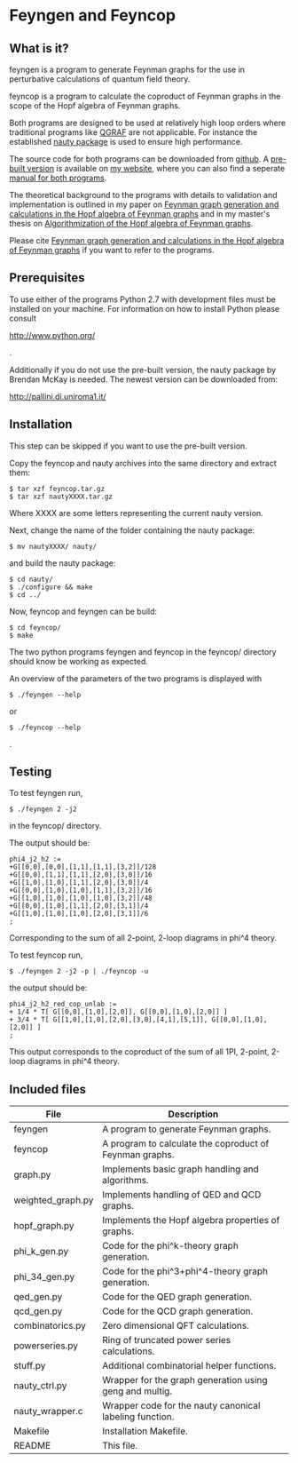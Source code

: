 Feyngen and Feyncop
===================


What is it? 
-----------

feyngen is a program to generate Feynman graphs for the use in perturbative 
calculations of quantum field theory.

feyncop is a program to calculate the coproduct of Feynman graphs in the 
scope of the Hopf algebra of Feynman graphs. 

Both programs are designed to be used at relatively high loop orders where 
traditional programs like [QGRAF](http://cfif.ist.utl.pt/~paulo/qgraf.html) are 
not applicable. 
For instance the established [nauty package](http://pallini.di.uniroma1.it/) is 
used to ensure high performance. 

The source code for both programs can be downloaded from 
[github](https://github.com/michibo/feyncop). 
A [pre-built version](http://people.physik.hu-berlin.de/~borinsky/feyncop_built.tar.gz) is available on [my website](http://people.physik.hu-berlin.de/~borinsky/feyncop.html), where you can also find a seperate [manual for both programs](http://people.physik.hu-berlin.de/~borinsky/feyngencop_manual.pdf).

The theoretical background to the programs with details to validation and implementation is outlined in my paper on [Feynman graph generation and calculations in the Hopf algebra of Feynman graphs](http://arxiv.org/abs/1402.2613) and in my master's thesis on [Algorithmization of the Hopf algebra of Feynman graphs](http://www2.mathematik.hu-berlin.de/~kreimer/wp-content/uploads/BorinskyMaster.pdf).

Please cite [Feynman graph generation and calculations in the Hopf algebra of Feynman graphs](http://arxiv.org/abs/1402.2613) if you want to refer to the programs. 

Prerequisites
-------------

To use either of the programs Python 2.7 with development files must be 
installed on your machine. For information on how to install Python please 
consult 

http://www.python.org/

.

Additionally if you do not use the pre-built version, the nauty package by Brendan McKay is needed. The newest version can be downloaded from:

http://pallini.di.uniroma1.it/


Installation
------------

This step can be skipped if you want to use the pre-built version. 

Copy the feyncop and nauty archives into the same directory and extract them:

    $ tar xzf feyncop.tar.gz
    $ tar xzf nautyXXXX.tar.gz

Where XXXX are some letters representing the current nauty version. 

Next, change the name of the folder containing the nauty package:

    $ mv nautyXXXX/ nauty/

and build the nauty package:

    $ cd nauty/
    $ ./configure && make
    $ cd ../

Now, feyncop and feyngen can be build:

    $ cd feyncop/
    $ make

The two python programs feyngen and feyncop in the feyncop/ directory should 
know be working as expected. 

An overview of the parameters of the two programs is displayed with 

    $ ./feyngen --help

or

    $ ./feyncop --help

.

Testing
-------

To test feyngen run,

    $ ./feyngen 2 -j2

in the feyncop/ directory.

The output should be: 

    phi4_j2_h2 :=
    +G[[0,0],[0,0],[1,1],[1,1],[3,2]]/128
    +G[[0,0],[1,1],[1,1],[2,0],[3,0]]/16
    +G[[1,0],[1,0],[1,1],[2,0],[3,0]]/4
    +G[[0,0],[1,0],[1,0],[1,1],[3,2]]/16
    +G[[1,0],[1,0],[1,0],[1,0],[3,2]]/48
    +G[[0,0],[1,0],[1,1],[2,0],[3,1]]/4
    +G[[1,0],[1,0],[1,0],[2,0],[3,1]]/6
    ;

Corresponding to the sum of all 2-point, 2-loop diagrams in phi^4 
theory. 

To test feyncop run, 

    $ ./feyngen 2 -j2 -p | ./feyncop -u

the output should be:

    phi4_j2_h2_red_cop_unlab :=
    + 1/4 * T[ G[[0,0],[1,0],[2,0]], G[[0,0],[1,0],[2,0]] ]
    + 3/4 * T[ G[[1,0],[1,0],[2,0],[3,0],[4,1],[5,1]], G[[0,0],[1,0],[2,0]] ]
    ;

This output corresponds to the coproduct of the sum of all 1PI, 
2-point, 2-loop diagrams in phi^4 theory.


Included files
--------------

File                  | Description
----------------------|------------------------------------------------------
feyngen               | A program to generate Feynman graphs.
feyncop               | A program to calculate the coproduct of Feynman graphs.
graph.py              | Implements basic graph handling and algorithms.
weighted_graph.py     | Implements handling of QED and QCD graphs.
hopf_graph.py         | Implements the Hopf algebra properties of graphs.
phi_k_gen.py          | Code for the phi^k-theory graph generation.
phi_34_gen.py         | Code for the phi^3+phi^4-theory graph generation.
qed_gen.py            | Code for the QED graph generation.
qcd_gen.py            | Code for the QCD graph generation.
combinatorics.py      | Zero dimensional QFT calculations.
powerseries.py        | Ring of truncated power series calculations.
stuff.py              | Additional combinatorial helper functions.
nauty_ctrl.py         | Wrapper for the graph generation using geng and multig.
nauty_wrapper.c       | Wrapper code for the nauty canonical labeling function. 
Makefile              | Installation Makefile.
README                | This file.


